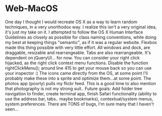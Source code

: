 # Web-MacOS
One day I thought I would recreate OS X as a way to learn random techniques, in a very unorthodox way. I realize this isn't a very original idea, it's just my take on it.  I attempted to follow the OS X Human Interface Guidelines as closely as possible for class naming conventions, while doing my best at keeping things "semantic", as if it was a regular website.  Flexbox made this thing possible with very little effort.  All windows and dock, are draggable, resizable and rearrangeable. Tabs are also rearrangeable. It's dependent on jQueryUI... for now.  You can consider your right click hijacked, as the right click context menu functions. Disable the function rightClickMenu(); around line 415 to get your mouse back so you can use your inspector :)  The icons came directly from the OS, at some point I'll probably make these into a sprite and optimize them...at some point.  The photos app (poorly) pulls my flickr feed. This is a good time to also mention that photography is not my strong suit..  Future goals: Add folder tree navigation to finder, create terminal app, finish Safari functionality (ability to use the address bar, tabs.. maybe bookmarks), contextual/system menus, system preferences.  There are TONS of bugs, I'm sure many that I haven't seen...
